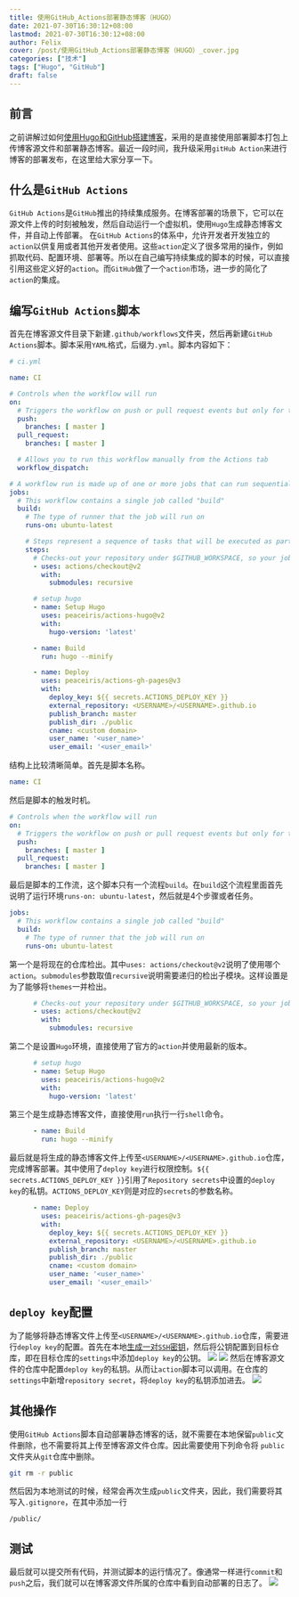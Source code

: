 ```yaml
---
title: 使用GitHub_Actions部署静态博客（HUGO）
date: 2021-07-30T16:30:12+08:00
lastmod: 2021-07-30T16:30:12+08:00
author: Felix
cover: /post/使用GitHub_Actions部署静态博客（HUGO）_cover.jpg
categories: ["技术"]
tags: ["Hugo", "GitHub"]
draft: false
---
```


## 前言
之前讲解过如何[使用Hugo和GitHub搭建博客](https://www.zhangfelix.com/posts/%E4%BD%BF%E7%94%A8hugo%E5%92%8Cgithub%E6%90%AD%E5%BB%BA%E5%8D%9A%E5%AE%A2/)，采用的是直接使用部署脚本打包上传博客源文件和部署静态博客。最近一段时间，我升级采用`gitHub Action`来进行博客的部署发布，在这里给大家分享一下。

<!--more-->

## 什么是`GitHub Actions`
`GitHub Actions`是`GitHub`推出的持续集成服务。在博客部署的场景下，它可以在源文件上传的时刻被触发，然后自动运行一个虚拟机，使用`Hugo`生成静态博客文件，并自动上传部署。
在`GitHub Actions`的体系中，允许开发者开发独立的`action`以供复用或者其他开发者使用。这些`action`定义了很多常用的操作，例如抓取代码、配置环境、部署等。所以在自己编写持续集成的脚本的时候，可以直接引用这些定义好的`action`。而`GitHub`做了一个`action`市场，进一步的简化了`action`的集成。
## 编写`GitHub Actions`脚本
首先在博客源文件目录下新建`.github/workflows`文件夹，然后再新建`GitHub Actions`脚本。脚本采用`YAML`格式，后缀为`.yml`。脚本内容如下：
```yaml
# ci.yml

name: CI

# Controls when the workflow will run
on:
  # Triggers the workflow on push or pull request events but only for the master branch
  push:
    branches: [ master ]
  pull_request:
    branches: [ master ]

  # Allows you to run this workflow manually from the Actions tab
  workflow_dispatch:

# A workflow run is made up of one or more jobs that can run sequentially or in parallel
jobs:
  # This workflow contains a single job called "build"
  build:
    # The type of runner that the job will run on
    runs-on: ubuntu-latest

    # Steps represent a sequence of tasks that will be executed as part of the job
    steps:
      # Checks-out your repository under $GITHUB_WORKSPACE, so your job can access it
      - uses: actions/checkout@v2
        with:
          submodules: recursive

      # setup hugo
      - name: Setup Hugo
        uses: peaceiris/actions-hugo@v2
        with:
          hugo-version: 'latest'

      - name: Build
        run: hugo --minify

      - name: Deploy
        uses: peaceiris/actions-gh-pages@v3
        with:
          deploy_key: ${{ secrets.ACTIONS_DEPLOY_KEY }}
          external_repository: <USERNAME>/<USERNAME>.github.io
          publish_branch: master
          publish_dir: ./public
          cname: <custom domain>
          user_name: '<user_name>'
          user_email: '<user_email>'

```
结构上比较清晰简单。首先是脚本名称。
```yaml
name: CI
```
然后是脚本的触发时机。
```yaml
# Controls when the workflow will run
on:
  # Triggers the workflow on push or pull request events but only for the master branch
  push:
    branches: [ master ]
  pull_request:
    branches: [ master ]
```
最后是脚本的工作流，这个脚本只有一个流程`build`。在`build`这个流程里面首先说明了运行环境`runs-on: ubuntu-latest`，然后就是4个步骤或者任务。
```yaml
jobs:
  # This workflow contains a single job called "build"
  build:
    # The type of runner that the job will run on
    runs-on: ubuntu-latest
```
第一个是将现在的仓库检出。其中`uses: actions/checkout@v2`说明了使用哪个`action`。`submodules`参数取值`recursive`说明需要递归的检出子模块。这样设置是为了能够将`themes`一并检出。
```yaml
      # Checks-out your repository under $GITHUB_WORKSPACE, so your job can access it
      - uses: actions/checkout@v2
        with:
          submodules: recursive
```
第二个是设置`Hugo`环境，直接使用了官方的`action`并使用最新的版本。
```yaml
      # setup hugo
      - name: Setup Hugo
        uses: peaceiris/actions-hugo@v2
        with:
          hugo-version: 'latest'
```
第三个是生成静态博客文件，直接使用`run`执行一行`shell`命令。
```yaml
      - name: Build
        run: hugo --minify
```
最后就是将生成的静态博客文件上传至`<USERNAME>/<USERNAME>.github.io`仓库，完成博客部署。其中使用了`deploy key`进行权限控制。`${{ secrets.ACTIONS_DEPLOY_KEY }}`引用了`Repository secrets`中设置的`deploy key`的私钥。`ACTIONS_DEPLOY_KEY`则是对应的`secrets`的参数名称。
```yaml
      - name: Deploy
        uses: peaceiris/actions-gh-pages@v3
        with:
          deploy_key: ${{ secrets.ACTIONS_DEPLOY_KEY }}
          external_repository: <USERNAME>/<USERNAME>.github.io
          publish_branch: master
          publish_dir: ./public
          cname: <custom domain>
          user_name: '<user_name>'
          user_email: '<user_email>'
```
## `deploy key`配置
为了能够将静态博客文件上传至`<USERNAME>/<USERNAME>.github.io`仓库，需要进行`deploy key`的配置。首先在本地[生成一对`SSH`密钥](https://docs.github.com/en/github/authenticating-to-github/connecting-to-github-with-ssh/generating-a-new-ssh-key-and-adding-it-to-the-ssh-agent)，然后将公钥配置到目标仓库，即在目标仓库的`settings`中添加`deploy key`的公钥。
![](/post/使用GitHub_Actions部署静态博客（HUGO）_1.png)
![](/post/使用GitHub_Actions部署静态博客（HUGO）_2.png)
然后在博客源文件的仓库中配置`deploy key`的私钥。从而让`action`脚本可以调用。在仓库的`settings`中新增`repository secret`，将`deploy key`的私钥添加进去。
![](/post/使用GitHub_Actions部署静态博客（HUGO）_3.jpg)
## 其他操作
使用`GitHub Actions`脚本自动部署静态博客的话，就不需要在本地保留`public`文件删除，也不需要将其上传至博客源文件仓库。因此需要使用下列命令将 `public`文件夹从`git`仓库中删除。
```bash
git rm -r public
```
然后因为本地测试的时候，经常会再次生成`public`文件夹，因此，我们需要将其写入`.gitignore`，在其中添加一行
```gitignore
/public/
```
## 测试
最后就可以提交所有代码，并测试脚本的运行情况了。像通常一样进行`commit`和`push`之后，我们就可以在博客源文件所属的仓库中看到自动部署的日志了。
![](/post/使用GitHub_Actions部署静态博客（HUGO）_4.jpg)
